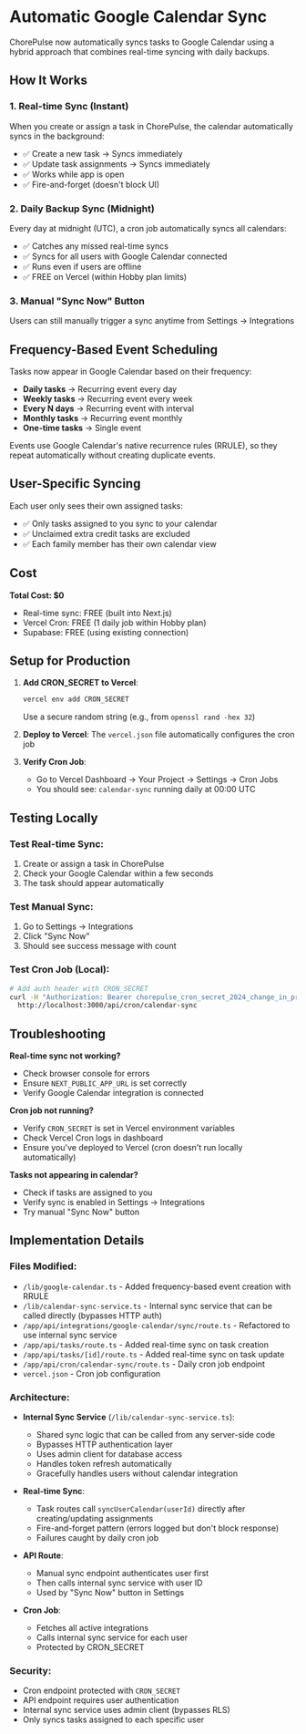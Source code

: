 # Automatic Google Calendar Sync

ChorePulse now automatically syncs tasks to Google Calendar using a hybrid approach that combines real-time syncing with daily backups.

## How It Works

### 1. **Real-time Sync (Instant)**
When you create or assign a task in ChorePulse, the calendar automatically syncs in the background:
- ✅ Create a new task → Syncs immediately
- ✅ Update task assignments → Syncs immediately
- ✅ Works while app is open
- ✅ Fire-and-forget (doesn't block UI)

### 2. **Daily Backup Sync (Midnight)**
Every day at midnight (UTC), a cron job automatically syncs all calendars:
- ✅ Catches any missed real-time syncs
- ✅ Syncs for all users with Google Calendar connected
- ✅ Runs even if users are offline
- ✅ FREE on Vercel (within Hobby plan limits)

### 3. **Manual "Sync Now" Button**
Users can still manually trigger a sync anytime from Settings → Integrations

## Frequency-Based Event Scheduling

Tasks now appear in Google Calendar based on their frequency:

- **Daily tasks** → Recurring event every day
- **Weekly tasks** → Recurring event every week
- **Every N days** → Recurring event with interval
- **Monthly tasks** → Recurring event monthly
- **One-time tasks** → Single event

Events use Google Calendar's native recurrence rules (RRULE), so they repeat automatically without creating duplicate events.

## User-Specific Syncing

Each user only sees their own assigned tasks:
- ✅ Only tasks assigned to you sync to your calendar
- ✅ Unclaimed extra credit tasks are excluded
- ✅ Each family member has their own calendar view

## Cost

**Total Cost: $0**

- Real-time sync: FREE (built into Next.js)
- Vercel Cron: FREE (1 daily job within Hobby plan)
- Supabase: FREE (using existing connection)

## Setup for Production

1. **Add CRON_SECRET to Vercel**:
   ```bash
   vercel env add CRON_SECRET
   ```
   Use a secure random string (e.g., from `openssl rand -hex 32`)

2. **Deploy to Vercel**:
   The `vercel.json` file automatically configures the cron job

3. **Verify Cron Job**:
   - Go to Vercel Dashboard → Your Project → Settings → Cron Jobs
   - You should see: `calendar-sync` running daily at 00:00 UTC

## Testing Locally

### Test Real-time Sync:
1. Create or assign a task in ChorePulse
2. Check your Google Calendar within a few seconds
3. The task should appear automatically

### Test Manual Sync:
1. Go to Settings → Integrations
2. Click "Sync Now"
3. Should see success message with count

### Test Cron Job (Local):
```bash
# Add auth header with CRON_SECRET
curl -H "Authorization: Bearer chorepulse_cron_secret_2024_change_in_production" \
  http://localhost:3000/api/cron/calendar-sync
```

## Troubleshooting

**Real-time sync not working?**
- Check browser console for errors
- Ensure `NEXT_PUBLIC_APP_URL` is set correctly
- Verify Google Calendar integration is connected

**Cron job not running?**
- Verify `CRON_SECRET` is set in Vercel environment variables
- Check Vercel Cron logs in dashboard
- Ensure you've deployed to Vercel (cron doesn't run locally automatically)

**Tasks not appearing in calendar?**
- Check if tasks are assigned to you
- Verify sync is enabled in Settings → Integrations
- Try manual "Sync Now" button

## Implementation Details

### Files Modified:
- `/lib/google-calendar.ts` - Added frequency-based event creation with RRULE
- `/lib/calendar-sync-service.ts` - Internal sync service that can be called directly (bypasses HTTP auth)
- `/app/api/integrations/google-calendar/sync/route.ts` - Refactored to use internal sync service
- `/app/api/tasks/route.ts` - Added real-time sync on task creation
- `/app/api/tasks/[id]/route.ts` - Added real-time sync on task update
- `/app/api/cron/calendar-sync/route.ts` - Daily cron job endpoint
- `vercel.json` - Cron job configuration

### Architecture:
- **Internal Sync Service** (`/lib/calendar-sync-service.ts`):
  - Shared sync logic that can be called from any server-side code
  - Bypasses HTTP authentication layer
  - Uses admin client for database access
  - Handles token refresh automatically
  - Gracefully handles users without calendar integration

- **Real-time Sync**:
  - Task routes call `syncUserCalendar(userId)` directly after creating/updating assignments
  - Fire-and-forget pattern (errors logged but don't block response)
  - Failures caught by daily cron job

- **API Route**:
  - Manual sync endpoint authenticates user first
  - Then calls internal sync service with user ID
  - Used by "Sync Now" button in Settings

- **Cron Job**:
  - Fetches all active integrations
  - Calls internal sync service for each user
  - Protected by CRON_SECRET

### Security:
- Cron endpoint protected with `CRON_SECRET`
- API endpoint requires user authentication
- Internal sync service uses admin client (bypasses RLS)
- Only syncs tasks assigned to each specific user
